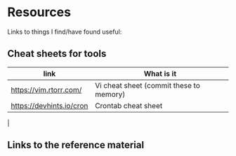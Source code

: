 # Resources

Links to things I find/have found useful: 


## Cheat sheets for tools 

| link                     | What is it                              | 
|--------------------------|-----------------------------------------|
| https://vim.rtorr.com/   | Vi cheat sheet (commit these to memory) |
| https://devhints.io/cron | Crontab cheat sheet                     |
| 

## Links to the reference material



## 